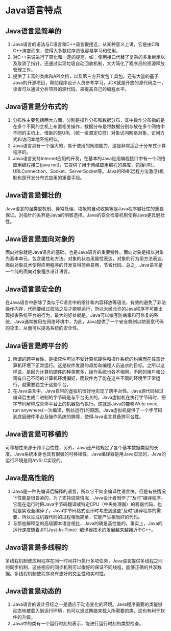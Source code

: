 # Java语言特点

## Java语言是简单的

1. Java语言的语法与C语言和C++语言很接近，从某种意义上讲，它是由C和C++演变而来，使得大多数程序员很容易学习和使用。
2. 对C++来说进行了简化和一定的提高，如：使用接口代替了复杂的多重继承以及取消了指针，还通过实现垃圾自动回收机制，大大简化了程序员的资源释放管理工作。
3. 提供了丰富的类库和API文档，以及第三方开发包工具包，还有大量的基于Java的开源项目，帮助程序设计人员参考学习，JDK就是开放的源代码之一，读者可以通过分析项目的源代码，来提高自己的编程水平。



## Java语言是分布式的

1. 分布性主要包括两大方面，分别是操作分布和数据分布，其中操作分布指的是在多个不同的主机上布置相关操作，数据分布是将数据分别存放在多个网络中不同的主机上，借助的是URL（统一资源定位符）对象访问网络对象，访问方式和访问本地系统相似。
2. Java语言具有一个强大的，易于使用的网络能力，这是非常适合于分布式计算程序的。
3. Java语言支持Internet应用的开发，在基本的Java应用编程接口中有一个网络应用编程接口(java net)，它提供了用于网络应用编程的类库，包括URL、URLConnection、Socket、ServerSocket等。Java的RMI(远程方法激活)机制也是开发分布式应用的重要手段。



## Java语言是健壮的

Java语言的强类型机制、异常处理、垃圾的自动收集等是Java程序健壮性的重要保证。对指针的丢弃是Java的明智选择。Java的安全检查机制使得Java更具健壮性。



## Java语言是面向对象的

 面向对象就是Java语言的基础，也是Java语言的重要特性。面向对象是指以对象为基本单元，包含属性和方法。对象的状态用属性表达，对象的行为用方法表达。
面向对象技术使得应用程序的开发变得简单易用，节省代码。总之，Java语言是一个纯的面向对象程序设计语言。



## Java语言是安全的

 在Java语言中删除了类似于C语言中的指针和内容释放等语法，有效的避免了非法操作内存，代码要经过校验之后才能够运行，所以未经允许的Java程序不可能出现损害系统平台的行为，最大的好处就是，Java可以编写防病毒和可修复的系统，Java通常被用在网络环境中，为此，Java提供了一个安全机制以防恶意代码的攻击，从而可以提高系统的安全性。



## Java语言是跨平台的

1. 所谓的跨平台性，是指软件可以不受计算机硬件和操作系统的约束而在任意计算机环境下正常运行。这是软件发展的趋势和编程人员追求的目标。之所以这样说，是因为计算机硬件的种类繁多，操作系统也各不相同，不同的用户和公司有自己不同的计算机环境偏好，而软件为了能在这些不同的环境里正常运行，就需要独立于这些平台。
2. 在Java语言中，Java自带的虚拟机很好地实现了跨平台性。Java源代码经过编译后生成二进制的字节码是与平台无关的，Java虚拟机在执行字节码时，把字节码解释成具体平台上的机器指令执行。这就是Java的能够Write once, run anywhere(一次编译，到处运行)的原因。Java虚拟机提供了一个字节码到底层硬件平台及操作系统的屏障，使得Java语言具备跨平台性。



## Java语言是可移植的

 可移植性来源于跨平台性性，另外，Java还严格规定了各个基本数据类型的长度。Java系统本身也具有很强的可移植性，Java编译器是用Java实现的，Java的运行环境是用ANSI C实现的。



## Java是高性能的

1. Java是一种先编译后解释的语言，所以它不如全编译性语言快。但是有些情况下性能是很要紧的，为了支持这些情况，Java设计者制作了“及时”编译程序，它能在运行时把Java字节码翻译成特定CPU（中央处理器）的机器代码，也就是实现全编译了。Java字节码格式设计时考虑到这些“及时”编译程序的需要，所以生成机器代码的过程相当简单，它能产生相当好的代码。
2. 与那些解释型的高级脚本语言相比，Java的确是高性能的。事实上，Java的运行速度随着JIT(Just-In-Time）编译器技术的发展越来越接近于C++。



## Java语言是多线程的

 多线程机制使应用程序在同一时间并行执行多项任务，Java语言提供多线程之间的同步机制，这些相应的同步机制可以很好的保证不同线程，能够正确的共享数据。多线程机制使程序具有更好的交互性和实时性。



## Java语言是动态的

 1. Java语言的设计目标之一是适应于动态变化的环境。Java程序需要的类能够动态地被载入到运行环境，也可以通过网络来载入所需要的类，这也有利于软件的升级。
2. Java中的类有一个运行时刻的表示，能进行运行时刻的类型检查。
